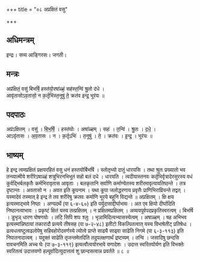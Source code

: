 +++
title = "०८ अप्रक्षितं वसु"

+++
## अधिमन्त्रम्
इन्द्रः। सव्य आङ्गिरसः। जगती।

## मन्त्रः
अप्र॑क्षितं॒ वसु॑ बिभर्षि॒ हस्त॑यो॒रषा॑ळ्हं॒ सह॑स्त॒न्वि॑ श्रु॒तो द॑धे ।  
आवृ॑तासोऽव॒तासो॒ न क॒र्तृभि॑स्त॒नूषु॑ ते॒ क्रत॑व इन्द्र॒ भूर॑यः ॥

## पदपाठः
अप्र॑ऽक्षितम् । वसु॑ । बि॒भ॒र्षि॒ । हस्त॑योः । अषा॑ळ्हम् । सहः॑ । त॒न्वि॑ । श्रु॒तः । द॒धे॒ ।  
आऽवृ॑तासः । अ॒व॒तासः । न । क॒र्तृऽभिः॑ । त॒नूषु॑ । ते॒ । क्रत॑वः । इ॒न्द्र॒ । भूर॑यः ॥

## भाष्यम्
हे इन्द्र त्वमप्रक्षितं प्रक्षयरहितं वसु धनं हस्तयोर्बिभर्षि । स्तोतृभ्यो दातुं धारयसि । तथा श्रुतः प्रख्यातो भव तन्व्यात्मीये शरीरेऽषाळ्हं शत्रुभिरनभिभूतं सहो बलं दधे । धारयति । त्वदीयास्तनवः कर्तृभिर्वृत्रादेरसुरस्य वधं कुर्वद्भिर्बलकृतैः कर्मभिरावृतास आवृताः । बलकृतानि सर्वाणि कर्माण्येतस्य शरीरमावृत्यावतिष्ठन्ते । तत्र दृष्टान्तः । अवतासो न । अवत इति कूपनाम । यथा कूपा जलोद्धरणाय प्रवृत्तैः प्राणिभिराव्रियन्ते तद्वत् । यस्मादेवं तस्मात् हे इन्द्र ते तव शरीरेषु क्रतवः कर्माणि भूरये बहूनि विद्यन्ते ॥ अप्रक्षितम् । क्षि क्षय इत्यस्माद्भावे निष्ठा । अण्यदर्थे (पा ६-४-६०) इति पर्युदासाद्दीर्घाभावः । अत एव क्षियो दीर्घादिति निष्ठानत्वाभावः । प्रकृष्टं क्षितं यस्य तत्प्रक्षितम् । न प्रक्षितमप्रक्षितम् । अव्ययपूर्वपदप्रकृतिस्वरत्वम् । बिभर्षि । डुभृञ् धारण पोषणयोः । लटि सिपि शपः श्लुः । भृञामिदित्यभ्यासस्येत्वम् । अषाळ्हम् । षह अभिभव इत्यस्मान्निष्ठायां तकारादौ प्रत्यये तीषसह (पा ७-२-४८) इतीटो विकल्पितत्वात् यस्य विभाषेतीट् प्रतिषेधः । ढत्वधत्वष्टुत्वढलोपेषु सहिवहोरोदवर्णस्ये त्योत्वे प्राप्ते साढ्यै साढ्वा साढेति निगमे (पा ६-३-११३) इति निपातनादात्वम् । यदुक्तं साढेति तृजन्तमेतदिति तदुपलक्षणार्थं द्रष्टव्यम् । तन्वि । जसादिषु छन्दसि वावचनमिति अच्च घेः (पा ७-३-११९) इत्यत्वौत्वयोरभावे यणादेशः । उदात्त स्वरितयोर्यण इति विभक्तेः स्वरितत्वं उदात्तयणो हल्पूर्वादित्युदात्तत्वं शु छान्दसत्वान्न प्रवर्तते ॥ ८ ॥